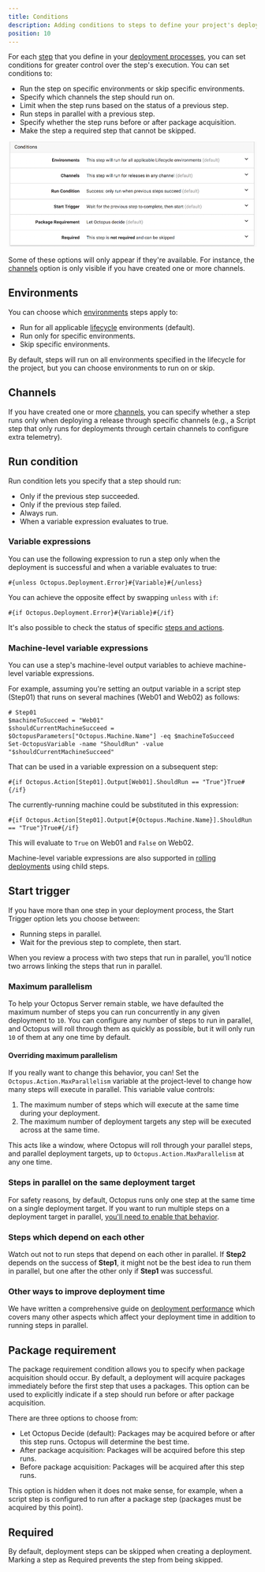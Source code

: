 ```yaml
---
title: Conditions
description: Adding conditions to steps to define your project's deployment process.
position: 10
---
```


For each [step](/docs/deployment-process/steps/index.md) that you define in your [deployment processes](/docs/deployment-process/index.md), you can set conditions for greater control over the step's execution. You can set conditions to:

- Run the step on specific environments or skip specific environments.
- Specify which channels the step should run on.
- Limit when the step runs based on the status of a previous step.
- Run steps in parallel with a previous step.
- Specify whether the step runs before or after package acquisition.
- Make the step a required step that cannot be skipped.

![Conditions](images/conditions.png "width=500")

Some of these options will only appear if they're available. For instance, the [channels](/docs/deployment-process/channels/index.md) option is only visible if you have created one or more channels.

## Environments

You can choose which [environments](/docs/infrastructure/environments/index.md) steps apply to:

- Run for all applicable [lifecycle](/docs/deployment-process/lifecycles/index.md) environments (default).
- Run only for specific environments.
- Skip specific environments.

By default, steps will run on all environments specified in the lifecycle for the project, but you can choose environments to run on or skip.

## Channels

If you have created one or more [channels](/docs/deployment-process/channels/index.md), you can specify whether a step runs only when deploying a release through specific channels (e.g., a Script step that only runs for deployments through certain channels to configure extra telemetry).

## Run condition

Run condition lets you specify that a step should run:

- Only if the previous step succeeded.
- Only if the previous step failed.
- Always run.
- When a variable expression evaluates to true.

### Variable expressions

You can use the following expression to run a step only when the deployment is successful and when a variable evaluates to true:

```
#{unless Octopus.Deployment.Error}#{Variable}#{/unless}
```

You can achieve the opposite effect by swapping `unless` with `if`:

```
#{if Octopus.Deployment.Error}#{Variable}#{/if}
```

It's also possible to check the status of specific [steps and actions](/docs/projects/variables/system-variables.md#Systemvariables-DeploymentStatusTrackingdeploymentstatus).

### Machine-level variable expressions

You can use a step's machine-level output variables to achieve machine-level variable expressions.

For example, assuming you're setting an output variable in a script step (Step01) that runs on several machines (Web01 and Web02) as follows:

```
# Step01
$machineToSucceed = "Web01"
$shouldCurrentMachineSucceed = $OctopusParameters["Octopus.Machine.Name"] -eq $machineToSucceed
Set-OctopusVariable -name "ShouldRun" -value "$shouldCurrentMachineSucceed"
```

That can be used in a variable expression on a subsequent step:

```
#{if Octopus.Action[Step01].Output[Web01].ShouldRun == "True"}True#{/if}
```

The currently-running machine could be substituted in this expression:

```
#{if Octopus.Action[Step01].Output[#{Octopus.Machine.Name}].ShouldRun == "True"}True#{/if}
```

This will evaluate to `True` on Web01 and `False` on Web02.

Machine-level variable expressions are also supported in [rolling deployments](/docs/deployment-patterns/rolling-deployments.md) using child steps.

## Start trigger

If you have more than one step in your deployment process, the Start Trigger option lets you choose between:

- Running steps in parallel.
- Wait for the previous step to complete, then start.

When you review a process with two steps that run in parallel, you'll notice two arrows linking the steps that run in parallel.

### Maximum parallelism

To help your Octopus Server remain stable, we have defaulted the maximum number of steps you can run concurrently in any given deployment to `10`. You can configure any number of steps to run in parallel, and Octopus will roll through them as quickly as possible, but it will only run `10` of them at any one time by default.

#### Overriding maximum parallelism

If you really want to change this behavior, you can! Set the `Octopus.Action.MaxParallelism` variable at the project-level to change how many steps will execute in parallel. This variable value controls:

1. The maximum number of steps which will execute at the same time during your deployment.
2. The maximum number of deployment targets any step will be executed across at the same time.

This acts like a window, where Octopus will roll through your parallel steps, and parallel deployment targets, up to `Octopus.Action.MaxParallelism` at any one time.

### Steps in parallel on the same deployment target

For safety reasons, by default, Octopus runs only one step at the same time on a single deployment target. If you want to run multiple steps on a deployment target in parallel, [you'll need to enable that behavior](/docs/administration/managing-infrastructure/run-multiple-processes-on-a-tentacle-simultaneously.md).

### Steps which depend on each other

Watch out not to run steps that depend on each other in parallel. If **Step2** depends on the success of **Step1**, it might not be the best idea to run them in parallel, but one after the other only if **Step1** was successful.

### Other ways to improve deployment time

We have written a comprehensive guide on [deployment performance](/docs/deployment-process/performance.md) which covers many other aspects which affect your deployment time in addition to running steps in parallel.

## Package requirement

The package requirement condition allows you to specify when package acquisition should occur. By default, a deployment will acquire packages immediately before the first step that uses a packages. This option can be used to explicitly indicate if a step should run before or after package acquisition.

There are three options to choose from:

- Let Octopus Decide (default): Packages may be acquired before or after this step runs. Octopus will determine the best time.
- After package acquisition: Packages will be acquired before this step runs.
- Before package acquisition: Packages will be acquired after this step runs.

This option is hidden when it does not make sense, for example, when a script step is configured to run after a package step (packages must be acquired by this point).

## Required

By default, deployment steps can be skipped when creating a deployment. Marking a step as Required prevents the step from being skipped.
